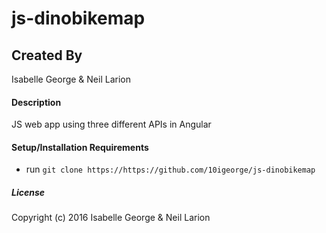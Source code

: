 # js-dinobikemap

## Created By
Isabelle George & Neil Larion

#### Description
JS web app using three different APIs in Angular

#### Setup/Installation Requirements

* run `git clone https://https://github.com/10igeorge/js-dinobikemap`

##### License

Copyright (c) 2016 Isabelle George & Neil Larion
